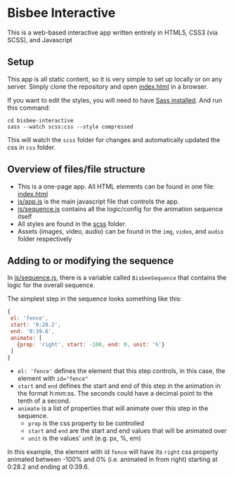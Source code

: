 # Bisbee Interactive

This is a web-based interactive app written entirely in HTML5, CSS3 (via SCSS), and Javascript

## Setup

This app is all static content, so it is very simple to set up locally or on any server. Simply clone the repository and open [index.html](https://github.com/beefoo/bisbee-interactive/blob/master/index.html) in a browser.

If you want to edit the styles, you will need to have [Sass installed](http://sass-lang.com/install). And run this command:

```
cd bisbee-interactive
sass --watch scss:css --style compressed
```

This will watch the `scss` folder for changes and automatically updated the css in `css` folder.

## Overview of files/file structure

- This is a one-page app. All HTML elements can be found in one file: [index.html](https://github.com/beefoo/bisbee-interactive/blob/master/index.html)
- [js/app.js](https://github.com/beefoo/bisbee-interactive/blob/master/js/app.js) is the main javascript file that controls the app.
- [js/sequence.js](https://github.com/beefoo/bisbee-interactive/blob/master/js/sequence.js) contains all the logic/config for the animation sequence itself
- All styles are found in the [scss](https://github.com/beefoo/bisbee-interactive/tree/master/scss) folder.
- Assets (images, video, audio) can be found in the `img`, `video`, and `audio` folder respectively

## Adding to or modifying the sequence

In [js/sequence.js](https://github.com/beefoo/bisbee-interactive/blob/master/js/sequence.js), there is a variable called `BisbeeSequence` that contains the logic for the overall sequence.

The simplest step in the sequence looks something like this:
 ```javascript
 {
  el: 'fence',
  start: '0:28.2',
  end: '0:39.6',
  animate: [
    {prop: 'right', start: -100, end: 0, unit: '%'}
  ]
}
```

- `el: 'fence'` defines the element that this step controls, in this case, the element with `id="fence"`
- `start` and `end` defines the start and end of this step in the animation in the format h:mm:ss. The seconds could have a decimal point to the tenth of a second.
- `animate` is a list of properties that will animate over this step in the sequence.
  - `prop` is the css property to be controlled
  - `start` and `end` are the start and end values that will be animated over
  - `unit` is the values' unit (e.g. px, %, em)

In this example, the element with id `fence` will have its `right` css property animated between -100% and 0% (i.e. animated in from right) starting at 0:28.2 and ending at 0:39.6.
